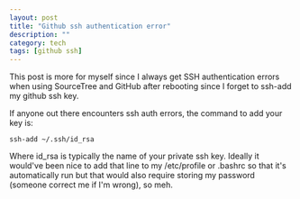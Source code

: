 ```yaml
---
layout: post
title: "Github ssh authentication error"
description: ""
category: tech
tags: [github ssh]
---
```



This post is more for myself since I always get SSH authentication errors
when using SourceTree and GitHub after rebooting since I forget to ssh-add my github ssh key.

If anyone out there encounters ssh auth errors, the command to add
your key is:

<pre class="prettyprint">
<code class="bash">ssh-add ~/.ssh/id_rsa</code>
</pre>

Where id_rsa is typically the name of your private ssh key. Ideally it would've
been nice to add that line to my /etc/profile or .bashrc so that it's
automatically run but that would also require storing my password (someone
correct me if I'm wrong), so meh.
